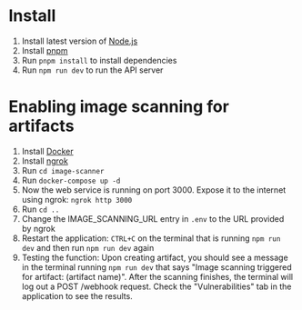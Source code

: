 # Install

1. Install latest version of [Node.js](https://nodejs.org/en/download)
2. Install [pnpm](https://pnpm.io/installation)
3. Run `pnpm install` to install dependencies
4. Run `npm run dev` to run the API server

# Enabling image scanning for artifacts

1. Install [Docker](https://docs.docker.com/get-docker/)
2. Install [ngrok](https://ngrok.com/download)
3. Run `cd image-scanner`
4. Run `docker-compose up -d`
5. Now the web service is running on port 3000. Expose it to the internet using ngrok: `ngrok http 3000`
6. Run `cd ..`
7. Change the IMAGE_SCANNING_URL entry in `.env` to the URL provided by ngrok
8. Restart the application: `CTRL+C` on the terminal that is running `npm run dev` and then run `npm run dev` again
9. Testing the function: Upon creating artifact, you should see a message in the terminal running `npm run dev` that says "Image scanning triggered for artifact: (artifact name)". After the scanning finishes, the terminal will log out a POST /webhook request. Check the "Vulnerabilities" tab in the application to see the results.
